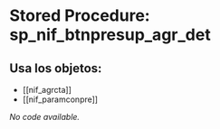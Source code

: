 # Stored Procedure: sp_nif_btnpresup_agr_det

## Usa los objetos:
- [[nif_agrcta]]
- [[nif_paramconpre]]

*No code available.*
